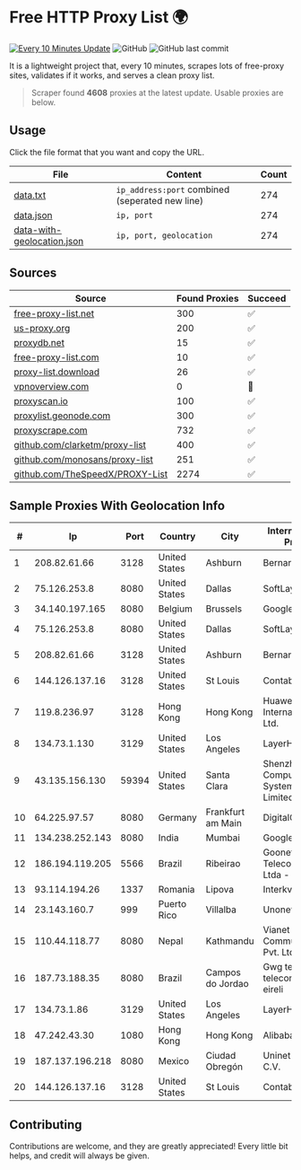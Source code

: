 
# Free HTTP Proxy List 🌍

[![Every 10 Minutes Update](https://github.com/mertguvencli/http-proxy-list/actions/workflows/main.yml/badge.svg?branch=main)](https://github.com/mertguvencli/http-proxy-list/actions/workflows/main.yml)
![GitHub](https://img.shields.io/github/license/mertguvencli/http-proxy-list)
![GitHub last commit](https://img.shields.io/github/last-commit/mertguvencli/http-proxy-list)

It is a lightweight project that, every 10 minutes, scrapes lots of free-proxy sites, validates if it works, and serves a clean proxy list.


> Scraper found **4608** proxies at the latest update. Usable proxies are below.

## Usage

Click the file format that you want and copy the URL.


|File|Content|Count|
|----|-------|-----|
|[data.txt](https://raw.githubusercontent.com/mertguvencli/http-proxy-list/main/proxy-list/data.txt)|`ip_address:port` combined (seperated new line)|274|
|[data.json](https://raw.githubusercontent.com/mertguvencli/http-proxy-list/main/proxy-list/data.json)|`ip, port`|274|
|[data-with-geolocation.json](https://raw.githubusercontent.com/mertguvencli/http-proxy-list/main/proxy-list/data-with-geolocation.json)|`ip, port, geolocation`|274|

## Sources

|Source|Found Proxies|Succeed|
|------|-------------|-------|
|[free-proxy-list.net](https://free-proxy-list.net)|300|✅|
|[us-proxy.org](https://www.us-proxy.org)|200|✅|
|[proxydb.net](http://proxydb.net)|15|✅|
|[free-proxy-list.com](https://free-proxy-list.com/?page=&port=&type%5B%5D=http&type%5B%5D=https&up_time=0&search=Search)|10|✅|
|[proxy-list.download](https://www.proxy-list.download/HTTP)|26|✅|
|[vpnoverview.com](https://vpnoverview.com/privacy/anonymous-browsing/free-proxy-servers)|0|🚫|
|[proxyscan.io](https://www.proxyscan.io)|100|✅|
|[proxylist.geonode.com](https://proxylist.geonode.com/api/proxy-list?limit=300&page=1&sort_by=lastChecked&sort_type=desc&protocols=http,https)|300|✅|
|[proxyscrape.com](https://api.proxyscrape.com/v2/?request=displayproxies&protocol=http&timeout=10000&country=all&ssl=all&anonymity=all)|732|✅|
|[github.com/clarketm/proxy-list](https://raw.githubusercontent.com/clarketm/proxy-list/master/proxy-list-raw.txt)|400|✅|
|[github.com/monosans/proxy-list](https://raw.githubusercontent.com/monosans/proxy-list/main/proxies/http.txt)|251|✅|
|[github.com/TheSpeedX/PROXY-List](https://raw.githubusercontent.com/TheSpeedX/PROXY-List/master/http.txt)|2274|✅|


## Sample Proxies With Geolocation Info

|#|Ip|Port|Country|City|Internet Service Provider|
|-|--|----|-------|----|-------------------------|
|1|208.82.61.66|3128|United States|Ashburn|Bernardi Sounds|
|2|75.126.253.8|8080|United States|Dallas|SoftLayer|
|3|34.140.197.165|8080|Belgium|Brussels|Google LLC|
|4|75.126.253.8|8080|United States|Dallas|SoftLayer|
|5|208.82.61.66|3128|United States|Ashburn|Bernardi Sounds|
|6|144.126.137.16|3128|United States|St Louis|Contabo Inc.|
|7|119.8.236.97|3128|Hong Kong|Hong Kong|Huawei International Pte. Ltd.|
|8|134.73.1.130|3129|United States|Los Angeles|LayerHost|
|9|43.135.156.130|59394|United States|Santa Clara|Shenzhen Tencent Computer Systems Company Limited|
|10|64.225.97.57|8080|Germany|Frankfurt am Main|DigitalOcean, LLC|
|11|134.238.252.143|8080|India|Mumbai|Google LLC|
|12|186.194.119.205|5566|Brazil|Ribeirao|Goonet Telecomunicacoes Ltda - ME|
|13|93.114.194.26|1337|Romania|Lipova|Interkvm Host SRL|
|14|23.143.160.7|999|Puerto Rico|Villalba|Unonet Corp|
|15|110.44.118.77|8080|Nepal|Kathmandu|Vianet Communications Pvt. Ltd|
|16|187.73.188.35|8080|Brazil|Campos do Jordao|Gwg telco telecomunicaçoes eireli|
|17|134.73.1.86|3129|United States|Los Angeles|LayerHost|
|18|47.242.43.30|1080|Hong Kong|Hong Kong|Alibaba.com LLC|
|19|187.137.196.218|8080|Mexico|Ciudad Obregón|Uninet S.A. de C.V.|
|20|144.126.137.16|3128|United States|St Louis|Contabo Inc.|



## Contributing

Contributions are welcome, and they are greatly appreciated! Every
little bit helps, and credit will always be given.

